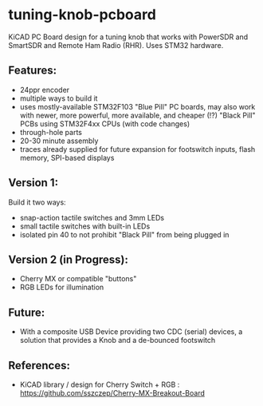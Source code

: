 # tuning-knob-pcboard
KiCAD PC Board design for a tuning knob that works with PowerSDR and SmartSDR and Remote Ham Radio (RHR). Uses STM32 hardware.  

## Features:
- 24ppr encoder
- multiple ways to build it
- uses mostly-available STM32F103 "Blue Pill" PC boards, may also work with newer, more powerful, more available, and cheaper (!?) "Black Pill" PCBs using STM32F4xx CPUs (with code changes)
- through-hole parts
- 20-30 minute assembly
- traces already supplied for future expansion for footswitch inputs, flash memory, SPI-based displays

## Version 1:
Build it two ways:
- snap-action tactile switches and 3mm LEDs
- small tactile switches with built-in LEDs
- isolated pin 40 to not prohibit "Black Pill" from being plugged in

## Version 2 (in Progress):
- Cherry MX or compatible "buttons"
- RGB LEDs for illumination

## Future:
- With a composite USB Device providing two CDC (serial) devices, a solution that provides a Knob and a de-bounced footswitch

## References:
- KiCAD library / design for Cherry Switch + RGB : https://github.com/sszczep/Cherry-MX-Breakout-Board

